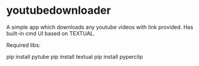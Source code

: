# youtubedownloader
A simple app which downloads any youtube videos with link provided. Has built-in cmd UI based on TEXTUAL.

Required libs:

  pip install pytube
  pip install textual
  pip install pyperclip
